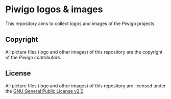 Piwigo logos & images
=====================

This repository aims to collect logos and images of the Piwigo projects.

Copyright
---------

All picture files (logo and other images) of this repository are the copyright of the *Piwigo contributors*.


License
-------

All picture files (logo and other images) of this repository are licensed under the [GNU General Public License v2.0](https://choosealicense.com/licenses/gpl-2.0/).


